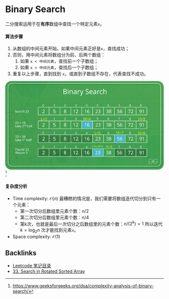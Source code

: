 # Binary Search

二分搜索运用于在**有序**数组中查找一个特定元素`x`。

#### 算法步骤 
1. 从数组的中间元素开始，如果中间元素正好是`x`，查找成功；
2. 否则，用中间元素将数组分为前、后两个数组：
   1. 如果 `x < 中间元素`，查找前一个子数组；
   2. 如果 `x > 中间元素`，查找后一个子数组；
3. 重复以上步骤，直到找到 `x`，或直到子数组不存在，代表查找不成功。

![Binary Search](pics/BinarySearch.png)[^1]

#### 复杂度分析
* Time complexity: $\mathcal{O}(n)$
最糟糕的情况是，我们需要将数组迭代切分到只有一个元素：
  * 第一次切分后数组里元素个数：$n/2$
  * 第二次切分后数组里元素个数：$n/4$
  * 第k次，也就是最后一次切分之后数组里的元素个数：$n/(2^k) = 1$
所以迭代 $k = \log_2 n$ 次才能找到元素`x`。
* Space complexity: $\mathcal{O}(1)$



[^1]: https://www.geeksforgeeks.org/dsa/complexity-analysis-of-binary-search/

## Backlinks
- [Leetcode 笔记目录](Leetcode笔记目录.md)
- [33. Search in Rotated Sorted Array](33-Search_in_Rotated_Sorted_Array.md)